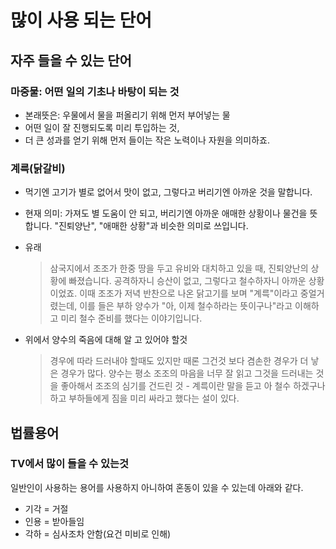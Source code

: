 # 많이 사용 되는 단어


## 자주 들을 수 있는 단어

### 마중물: 어떤 일의 기초나 바탕이 되는 것
  - 본래뜻은: 우물에서 물을 퍼올리기 위해 먼저 부어넣는 물
  - 어떤 일이 잘 진행되도록 미리 투입하는 것,
  - 더 큰 성과를 얻기 위해 먼저 들이는 작은 노력이나 자원을 의미하죠.


### 계륵(닭갈비)
  - 먹기엔 고기가 별로 없어서 맛이 없고, 그렇다고 버리기엔 아까운 것을 말합니다.
  - 현재 의미: 가져도 별 도움이 안 되고, 버리기엔 아까운 애매한 상황이나 물건을 뜻합니다. "진퇴양난", "애매한 상황"과 비슷한 의미로 쓰입니다.
  - 유래
    > 삼국지에서 조조가 한중 땅을 두고 유비와 대치하고 있을 때, 진퇴양난의 상황에 빠졌습니다.
    > 공격하자니 승산이 없고, 그렇다고 철수하자니 아까운 상황이었죠.
    > 이때 조조가 저녁 반찬으로 나온 닭고기를 보며 "계륵"이라고 중얼거렸는데,
    > 이를 들은 부하 양수가 "아, 이제 철수하라는 뜻이구나"라고 이해하고 미리 철수 준비를 했다는 이야기입니다.

  - 위에서 양수의 죽음에 대해 알 고 있어야 할것
    > 경우에 따라 드러내야 할때도 있지만
    > 때론 그건것 보다 겸손한 경우가 더 낳은 경우가 많다.
    > 양수는 평소 조조의 마음을 너무 잘 읽고 그것을 드러내는 것을 좋아해서 조조의 심기를 건드린 것 - 계륵이란 말을 듣고 아 철수 하겠구나 하고 부하들에게 짐을 미리 싸라고 했다는 설이 있다.



## 법률용어

### TV에서 많이 들을 수 있는것
일반인이 사용하는 용어를 사용하지 아니하여 혼동이 있을 수 있는데 아래와 같다.
* 기각 = 거절
* 인용 = 받아들임
* 각하 = 심사조차 안함(요건 미비로 인해)